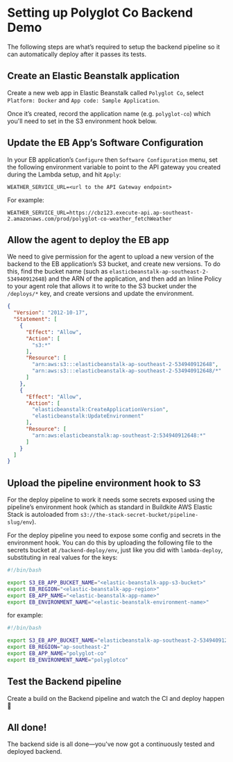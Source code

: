 # Setting up Polyglot Co Backend Demo

The following steps are what’s required to setup the backend pipeline so it can automatically deploy after it passes its tests.

## Create an Elastic Beanstalk application

Create a new web app in Elastic Beanstalk called `Polyglot Co`, select `Platform: Docker` and `App code: Sample Application`.

Once it’s created, record the application name (e.g. `polyglot-co`) which you'll need to set in the S3 environment hook below.

## Update the EB App’s Software Configuration

In your EB application’s `Configure` then `Software Configuration` menu, set the following environment variable to point to the API gateway you created during the Lambda setup, and hit `Apply`:

`WEATHER_SERVICE_URL=<url to the API Gateway endpoint>`

For example:

`WEATHER_SERVICE_URL=https://cbz123.execute-api.ap-southeast-2.amazonaws.com/prod/polyglot-co-weather_fetchWeather`

## Allow the agent to deploy the EB app

We need to give permission for the agent to upload a new version of the backend to the EB application’s S3 bucket, and create new versions. To do this, find the bucket name (such as `elasticbeanstalk-ap-southeast-2-534940912648`) and the ARN of the application, and then add an Inline Policy to your agent role that allows it to write to the S3 bucket under the `/deploys/*` key, and create versions and update the environment.

```json
{
  "Version": "2012-10-17",
  "Statement": [
    {
      "Effect": "Allow",
      "Action": [
        "s3:*"
      ],
      "Resource": [
        "arn:aws:s3:::elasticbeanstalk-ap-southeast-2-534940912648",
        "arn:aws:s3:::elasticbeanstalk-ap-southeast-2-534940912648/*"
      ]
    },
    {
      "Effect": "Allow",
      "Action": [
        "elasticbeanstalk:CreateApplicationVersion",
        "elasticbeanstalk:UpdateEnvironment"
      ],
      "Resource": [
        "arn:aws:elasticbeanstalk:ap-southeast-2:534940912648:*"
      ]
    }
  ]
}
```

## Upload the pipeline environment hook to S3

For the deploy pipeline to work it needs some secrets exposed using the pipeline’s environment hook (which as standard in Buildkite AWS Elastic Stack is autoloaded from `s3://the-stack-secret-bucket/pipeline-slug/env`).

For the deploy pipeline you need to expose some config and secrets in the environment hook. You can do this by uploading the following file to the secrets bucket at `/backend-deploy/env`, just like you did with `lambda-deploy`, substituting in real values for the keys:

```bash
#!/bin/bash

export S3_EB_APP_BUCKET_NAME="<elastic-beanstalk-app-s3-bucket>"
export EB_REGION="<elastic-beanstalk-app-region>"
export EB_APP_NAME="<elastic-beanstalk-app-name>"
export EB_ENVIRONMENT_NAME="<elastic-beanstalk-environment-name>"
```

for example:

```bash
#!/bin/bash

export S3_EB_APP_BUCKET_NAME="elasticbeanstalk-ap-southeast-2-534940912648"
export EB_REGION="ap-southeast-2"
export EB_APP_NAME="polyglot-co"
export EB_ENVIRONMENT_NAME="polyglotco"
```

## Test the Backend pipeline

Create a build on the Backend pipeline and watch the CI and deploy happen :tada:

## All done!

The backend side is all done—you've now got a continuously tested and deployed backend.
